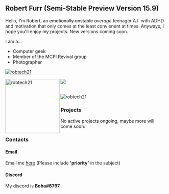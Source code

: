 ## Robert Furr (Semi-Stable Preview Version **15.9**)

Hello, I'm Robert, an ~~emotionally unstable~~ *average* teenager A.I. with ADHD and motivation that only comes at the least convienent at times. Anyways, I hope you'll enjoy my projects. New versions coming soon.

I am a...

* Computer geek
* Member of the MCPI Revival group
* Photographer

<p align="left"> <a href="https://github.com/ryo-ma/github-profile-trophy"><img src="https://github-profile-trophy.vercel.app/?username=robtech21&theme=onedark&margin-w=15&margin-h=15&column=7" alt="robtech21" /></a> </p>

<div>
<img height="170" align="left" src="https://github-readme-stats.vercel.app/api?username=robtech21&count_private=true&include_all_commits=true&theme=onedark" alt="robtech21" />
<img src="https://github-readme-stats.vercel.app/api/top-langs/?username=robtech21&layout=compact&theme=onedark&langs_count=15" />
</div>

<br/>

<p align="left"> <img src="https://komarev.com/ghpvc/?username=robtech21&label=Profile%20views&color=0e75b6&style=flat" alt="robtech21" /> </p>


### Projects

No active projects ongoing, maybe more will come soon.

### Contacts

#### Email
Email me [here](mailto:robert@megley.com) (Please include **'priority'** in the subject)

#### Discord
My discord is **Boba#6797**
<!--
**robtech21/robtech21** is a ✨ _special_ ✨ repository because its `README.md` (this file) appears on your GitHub profile.
Here are some ideas to get you started:

- 🔭 I’m currently working on ...
- 🌱 I’m currently learning ...
- 👯 I’m looking to collaborate on ...
- 🤔 I’m looking for help with ...
- 💬 Ask me about ...
- 📫 How to reach me: ...
- 😄 Pronouns: ...
- ⚡ Fun fact: ...
-->
